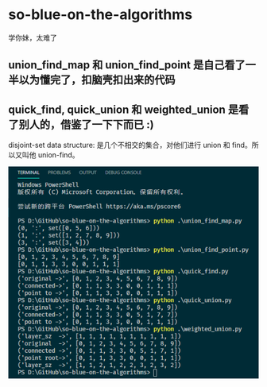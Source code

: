 # so-blue-on-the-algorithms
学你妹，太难了

## union_find_map 和 union_find_point 是自己看了一半以为懂完了，扣脑壳扣出来的代码

## quick_find, quick_union 和 weighted_union 是看了别人的，借鉴了一下下而已 :)

disjoint-set data structure: 是几个不相交的集合，对他们进行 union 和 find。所以又叫他 union-find。

![output](/images/union_find.png)